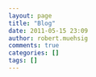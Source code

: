 ```yaml
---
layout: page
title: "Blog"
date: 2011-05-15 23:09
author: robert.muehsig
comments: true
categories: []
tags: []
---
```


